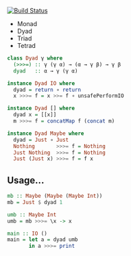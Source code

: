 [![Build Status](https://travis-ci.org/Heather/Dyad.png?branch=master)](https://travis-ci.org/Heather/Dyad)

 - Monad
 - Dyad
 - Triad
 - Tetrad

``` haskell
class Dyad γ where
  (>>>=) :: γ (γ α) → (α → γ β) → γ β
  dyad   :: α → γ (γ α)

instance Dyad IO where
  dyad = return ∘ return
  x >>>= f = x >>= f ∘ unsafePerformIO

instance Dyad [] where
  dyad x = [[x]]
  m >>>= f = concatMap f (concat m)

instance Dyad Maybe where
  dyad = Just ∘ Just
  Nothing       >>>= f = Nothing
  Just Nothing  >>>= f = Nothing
  Just (Just x) >>>= f = f x
```

Usage...
--------

``` haskell
mb :: Maybe (Maybe (Maybe Int))
mb = Just $ dyad 1

umb :: Maybe Int
umb = mb >>>= \x -> x

main :: IO ()
main = let a = dyad umb
       in a >>>= print
```
